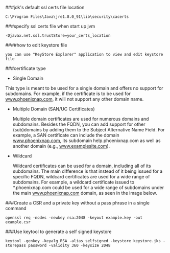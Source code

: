 ###jdk's default ssl certs file location
```
C:\Program Files\Java\jre1.8.0_91\lib\security\cacerts
```
###specify ssl certs file when start up jvm
```
-Djavax.net.ssl.trustStore=your_certs_location
```
####how to edit keystore file
```
you can use "KeyStore Explorer" application to view and edit keystore file
```
###certificate type
- Single Domain

This type is meant to be used for a single domain and offers no support for subdomains. For example, if the certificate is to be used for www.phoenixnap.com, it will not support any other domain name.

- Multiple Domain (SAN/UC Certificates)

  Multiple domain certificates are used for numerous domains and subdomains. Besides the FQDN, you can add support for other (sub)domains by adding them to the Subject Alternative Name Field. For example, a SAN certificate can include the domain www.phoenixnap.com, its subdomain help.phoenixnap.com as well as another domain (e.g., www.examplesite.com).
  
- Wildcard

  Wildcard certificates can be used for a domain, including all of its subdomains. The main difference is that instead of it being issued for a specific FQDN, wildcard certificates are used for a wide range of subdomains. For example, a wildcard certificate issued to *.phoenixnap.com could be used for a wide range of subdomains under the main www.phoenixnap.com domain, as seen in the image below.
  
###Create a CSR and a private key without a pass phrase in a single command 

```
openssl req -nodes -newkey rsa:2048 -keyout example.key -out example.csr
```
###Use keytool to generate a self signed keystore
```
keytool -genkey -keyalg RSA -alias selfsigned -keystore keystore.jks -storepass password -validity 360 -keysize 2048
```